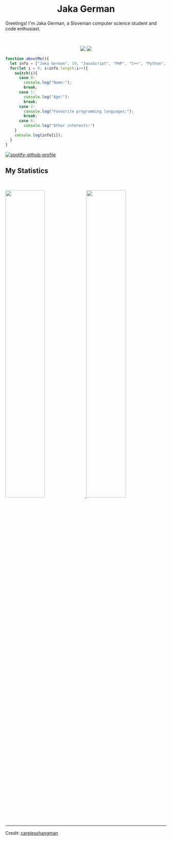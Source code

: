 <h1 align="center">
  <b>Jaka German</b>
</h1>

Greetings! I'm Jaka German, a Slovenian computer science student and code enthusiast.

<br>

<p>
<div align="center">
  <img src="https://img.shields.io/badge/-HTML-c58545?style=for-the-badge&logo=html5&logoColor=c58545&labelColor=282828">
  <img src="https://img.shields.io/badge/-JavaScript-d1a01f?style=for-the-badge&logo=JavaScript&logoColor=d1a01f&labelColor=282828">
</div>
</p>

```javascript
function aboutMe(){
  let info = ["Jaka German", 19, "JavaScript", "PHP", "C++", "Python", "3D Animation", "Filmmaking", "Game development"];
  for(let i = 0; i<info.length;i++){
    switch(i){
      case 0:
        console.log("Name:");
        break;
      case 1:
        console.log("Age:");
        break;
      case 2:
        console.log("Favourite programming languages:");
        break;
      case 6:
        console.log("Other interests:")
    }
    console.log(info[i]);
  }
}
```

[![spotify-github-profile](https://spotify-github-profile.vercel.app/api/view?uid=1vb8u2k6ngwuq86iiv0zho6br&cover_image=true&theme=default)](https://github.com/kittinan/spotify-github-profile)
<!--
<div align="center">
  <a href="https://open.spotify.com/user/6s6pbtefezpookh8gwnkko15v">
    <img src="https://spotify-readme-theta-virid.vercel.app/api?scan=true&theme=dark" width="240px">
  </a>
</div>
-->

## My Statistics

<br/>
<p align="left">
  <a href="https://abhigyantrips.dev/">
  <img width="49.5%" src="https://github-readme-stats.vercel.app/api?username=carelesshangman&show_icons=true&theme=gruvbox&hide_border=true" />
    <img width="49.5%" src="https://github-readme-streak-stats.herokuapp.com/?user=carelesshangman&theme=gruvbox&hide_border=true" />
  </a>
</p>
<br>

------

Credit: [carelesshangman](https://github.com/carelesshangman)

